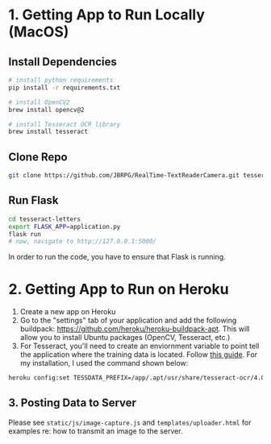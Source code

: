 # 1. Getting App to Run Locally (MacOS)

## Install Dependencies
```bash 
# install python requirements
pip install -r requirements.txt

# install OpenCV2
brew install opencv@2

# install Tesseract OCR library
brew install tesseract
```

## Clone Repo
```bash
git clone https://github.com/JBRPG/RealTime-TextReaderCamera.git tesseract-letters
```

## Run Flask
```bash
cd tesseract-letters
export FLASK_APP=application.py
flask run
# now, navigate to http://127.0.0.1:5000/
```

In order to run the code, you have to ensure that Flask is running.

# 2. Getting App to Run on Heroku
1. Create a new app on Heroku
2. Go to the "settings" tab of your application and add the following buildpack:
https://github.com/heroku/heroku-buildpack-apt. This will allow you to install Ubuntu packages (OpenCV, Tesseract, etc.)
3. For Tesseract, you'll need to create an enviornment variable to point tell the application where the training data is located. Follow [this guide](https://medium.com/@zamhuang/heroku-how-to-install-service-and-setup-environment-variable-use-tesseract-ocr-as-example-d7c708c4ba8d). For my installation, I used the command shown below:

```bash
heroku config:set TESSDATA_PREFIX=/app/.apt/usr/share/tesseract-ocr/4.00/tessdata
```


## 3. Posting Data to Server
Please see `static/js/image-capture.js` and `templates/uploader.html` for examples re: how to transmit an image to the server.
